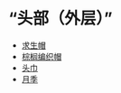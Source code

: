 # “头部（外层）”  
- [求生帽](HatSurvival.md)  
- [棕榈编织帽](HatWoven.md)  
- [头巾](HeadWrappings.md)  
- [月季](ChinaRoseFlowers.md)  

